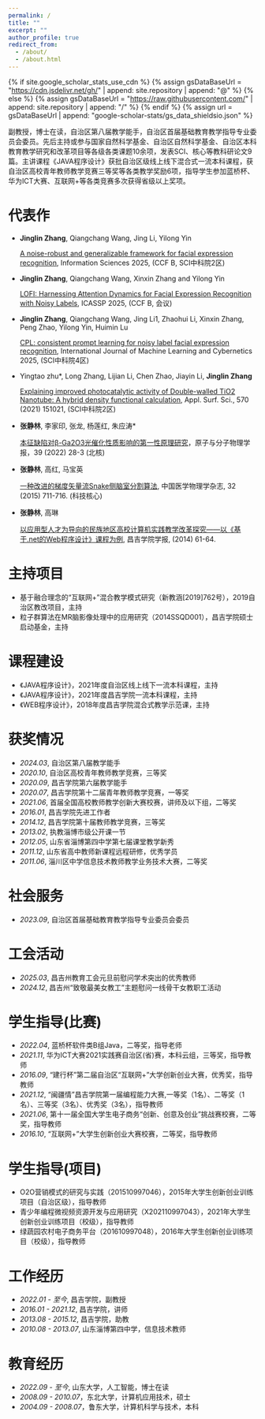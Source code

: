 ```yaml
---
permalink: /
title: ""
excerpt: ""
author_profile: true
redirect_from: 
  - /about/
  - /about.html
---
```


{% if site.google_scholar_stats_use_cdn %}
{% assign gsDataBaseUrl = "https://cdn.jsdelivr.net/gh/" | append: site.repository | append: "@" %}
{% else %}
{% assign gsDataBaseUrl = "https://raw.githubusercontent.com/" | append: site.repository | append: "/" %}
{% endif %}
{% assign url = gsDataBaseUrl | append: "google-scholar-stats/gs_data_shieldsio.json" %}

<span class='anchor' id='about-me'></span>

副教授，博士在读，自治区第八届教学能手，自治区首届基础教育教学指导专业委员会委员。先后主持或参与国家自然科学基金、自治区自然科学基金、自治区本科教育教学研究和改革项目等各级各类课题10余项，发表SCI、核心等教科研论文9篇。主讲课程《JAVA程序设计》获批自治区级线上线下混合式一流本科课程，获自治区高校青年教师教学竞赛三等奖等各类教学奖励6项，指导学生参加蓝桥杯、华为ICT大赛、互联网+等各类竞赛多次获得省级以上奖项。

#  代表作 

-  **Jinglin Zhang**, Qiangchang Wang, Jing Li, Yilong Yin

   [A noise-robust and generalizable framework for facial expression recognition](https://www.sciencedirect.com/science/article/abs/pii/S0020025525005894), Information Sciences 2025, (CCF B, SCI中科院2区)

-  **Jinglin Zhang**, Qiangchang Wang, Xinxin Zhang and Yilong Yin

   [LOFI: Harnessing Attention Dynamics for Facial Expression Recognition with Noisy Labels](https://ieeexplore.ieee.org/abstract/document/10888641), ICASSP 2025, (CCF B, 会议)
   
-  **Jinglin Zhang**, Qiangchang Wang, Jing Li1, Zhaohui Li, Xinxin Zhang, Peng Zhao, Yilong Yin, Huimin Lu
  
   [CPL: consistent prompt learning for noisy label facial expression 
recognition]([[https://github.com](https://link.springer.com/article/10.1007/s13042-025-02802-x)]), International Journal of Machine Learning and Cybernetics 2025, (SCI中科院4区)

-  Yingtao zhu*, Long Zhang, Lijian Li, Chen Zhao, Jiayin Li, **Jinglin Zhang**
   
   [Explaining improved photocatalytic activity of Double-walled TiO2 Nanotube: A hybrid density functional calculation](https://www.sciencedirect.com/science/article/abs/pii/S016943322102078X), Appl. Surf. Sci., 570 (2021) 151021, (SCI中科院2区)

-  **张静林**, 李家印, 张龙, 杨莲红, 朱应涛*
  
   [本征缺陷对β-Ga2O3光催化性质影响的第一性原理研究](https://www.cnki.com.cn/Article/CJFDTotal-YZYF202203004.htm)，原子与分子物理学报，39 (2022) 28-3 (北核)
  
-  **张静林**, 高红, 马宝英

   [一种改进的梯度矢量流Snake侧脑室分割算法](https://www.cnki.com.cn/Article/CJFDTOTAL-YXWZ201505022.htm), 中国医学物理学杂志, 32 (2015) 711-716. (科技核心)

-  **张静林**, 高琳

   [以应用型人才为导向的民族地区高校计算机实践教学改革探究——以《基于.net的Web程序设计》课程为例](https://www.cnki.com.cn/Article/CJFDTotal-CJXY201406013.htm), 昌吉学院学报, (2014) 61-64.

#  主持项目
- 基于融合理念的“互联网+”混合教学模式研究（新教涵[2019]762号），2019自治区教改项目，主持
- 粒子群算法在MR脑影像处理中的应用研究（2014SSQD001），昌吉学院硕士启动基金，主持 

#  课程建设
- 《JAVA程序设计》，2021年度自治区线上线下一流本科课程，主持
- 《JAVA程序设计》，2021年度昌吉学院一流本科课程，主持
- 《WEB程序设计》，2018年度昌吉学院混合式教学示范课，主持

#  获奖情况
- *2024.03*, 自治区第八届教学能手
- *2020.10*, 自治区高校青年教师教学竞赛，三等奖
- *2020.09*, 昌吉学院第六届教学能手
- *2020.07*, 昌吉学院第十二届青年教师教学竞赛，一等奖
- *2021.06*, 首届全国高校教师教学创新大赛校赛，讲师及以下组，二等奖
- *2016.01*, 昌吉学院先进工作者
- *2014.12*, 昌吉学院第十届教师教学竞赛，三等奖
- *2013.02*, 执教淄博市级公开课一节
- *2012.05*, 山东省淄博第四中学第七届课堂教学新秀
- *2011.12*, 山东省高中教师新课程远程研修，优秀学员
- *2011.06*, 淄川区中学信息技术教师教学业务技术大赛，二等奖

#  社会服务
- *2023.09*, 自治区首届基础教育教学指导专业委员会委员

#  工会活动
- *2025.03*, 昌吉州教育工会元旦前慰问学术突出的优秀教师
- *2024.12*, 昌吉州“致敬最美女教工”主题慰问一线骨干女教职工活动
  
#  学生指导(比赛)
- *2022.04*, 蓝桥杯软件类B组Java，二等奖，指导老师
- *2021.11*, 华为ICT大赛2021实践赛自治区(省)赛，本科云组，三等奖，指导教师
- *2016.09*, “建行杯”第二届自治区“互联网+”大学创新创业大赛，优秀奖，指导教师
- *2021.12*, “闽疆情”昌吉学院第一届编程能力大赛,一等奖（1名）、二等奖（1名）、三等奖（3名）、优秀奖（3名），指导教师
- *2021.06*, 第十一届全国大学生电子商务“创新、创意及创业”挑战赛校赛，二等奖，指导教师
- *2016.10*, “互联网+”大学生创新创业大赛校赛，二等奖，指导教师

# 学生指导(项目)
- O2O营销模式的研究与实践（201510997046），2015年大学生创新创业训练项目（自治区级），指导教师
- 青少年编程微视频资源开发与应用研究（X202110997043），2021年大学生创新创业训练项目（校级），指导教师
- 绿蔬园农村电子商务平台（201610997048），2016年大学生创新创业训练项目（校级），指导教师

#  工作经历
- *2022.01 - 至今*,    昌吉学院，副教授
- *2016.01 - 2021.12*, 昌吉学院，讲师
- *2013.08 - 2015.12*, 昌吉学院，助教
- *2010.08 - 2013.07*, 山东淄博第四中学，信息技术教师

#  教育经历 
- *2022.09 - 至今*,    山东大学，人工智能，博士在读
- *2008.09 - 2010.07*，东北大学，计算机应用技术，硕士
- *2004.09 - 2008.07*，鲁东大学，计算机科学与技术，本科

